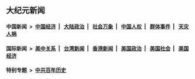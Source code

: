 ## 大纪元新闻

#### 中国新闻 &nbsp;>&nbsp; [中国经济](indexes/ncid283/README.md?07192045) &nbsp;| &nbsp; [大陆政治](indexes/ncid277/README.md?07192045) &nbsp;| &nbsp; [社会万象](indexes/ncid282/README.md?07192045) &nbsp;| &nbsp; [中国人权](indexes/ncid278/README.md?07192045) &nbsp;| &nbsp; [群体事件](indexes/ncid279/README.md?07192045) &nbsp;| &nbsp; [天灾人祸](indexes/ncid280/README.md?07192045)

#### 国际新闻 &nbsp;>&nbsp; [美中关系](indexes/nf1412576/README.md?07192045) &nbsp;| &nbsp; [台湾新闻](indexes/ncid1349361/README.md?07192045) &nbsp;| &nbsp; [香港新闻](indexes/ncid1349362/README.md?07192045) &nbsp;| &nbsp; [美国政治](indexes/ncid1078159/README.md?07192045) &nbsp;| &nbsp; [美国社会](indexes/ncid1078160/README.md?07192045) &nbsp;| &nbsp; [美国经济](indexes/ncid1078158/README.md?07192045)

#### 特别专题 &nbsp;>&nbsp; [中共百年历史](https://github.com/epoch-news/epoch-special/blob/master/README.md?07192045)  
